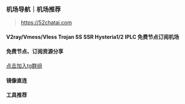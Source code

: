 ### 机场导航｜机场推荐
> https://52chatai.com
#### V2ray/Vmess/Vless Trojan SS SSR Hysteria1/2 IPLC 免费节点订阅机场
#### 免费节点、订阅资源分享
[点击加入tg群组](https://t.me/+mTx-gHqaklswNWRl)
#### 镜像直连
#### 工具推荐

